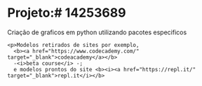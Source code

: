 <!DOCTYPE html>
<html>
<head>
</head>
<body>
  <div>
    <h1> Projeto:<b># 14253689</b></h1>
  </div>
  <div>
    <p>Criação de graficos em python utilizando pacotes especificos</p>
   
    <p>Modelos retirados de sites por exemplo, 
      <b><a href="https://www.codecademy.com/" target="_blank">codeacademy</a></b>
      -<i>beta course</i> -;
      e modelos prontos do site <b><i><a href="https://repl.it/" target="_blank">repl.it</i></b>
  </div>
</body>
</html>
